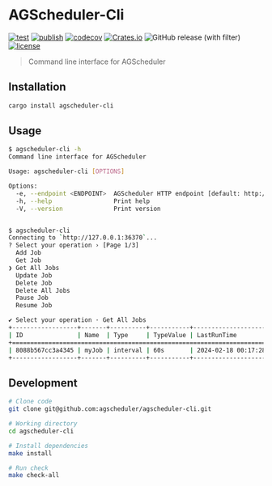 # AGScheduler-Cli

[![test](https://github.com/agscheduler/agscheduler-cli/actions/workflows/test.yml/badge.svg)](https://github.com/agscheduler/agscheduler-cli/actions/workflows/test.yml)
[![publish](https://github.com/agscheduler/agscheduler-cli/actions/workflows/publish.yml/badge.svg)](https://github.com/agscheduler/agscheduler-cli/actions/workflows/publish.yml)
[![codecov](https://codecov.io/gh/AGScheduler/agscheduler-cli/graph/badge.svg?token=2KUVNBKH9K)](https://codecov.io/gh/AGScheduler/agscheduler-cli)
[![Crates.io](https://img.shields.io/crates/v/agscheduler-cli.svg)](https://crates.io/crates/agscheduler-cli)
![GitHub release (with filter)](https://img.shields.io/github/v/release/agscheduler/agscheduler-cli)
[![license](https://img.shields.io/github/license/agscheduler/agscheduler)](https://github.com/agscheduler/agscheduler/blob/main/LICENSE)

> Command line interface for AGScheduler

## Installation

```bash
cargo install agscheduler-cli
```

## Usage

```bash
$ agscheduler-cli -h            
Command line interface for AGScheduler

Usage: agscheduler-cli [OPTIONS]

Options:
  -e, --endpoint <ENDPOINT>  AGScheduler HTTP endpoint [default: http://127.0.0.1:36370]
  -h, --help                 Print help
  -V, --version              Print version


$ agscheduler-cli   
Connecting to `http://127.0.0.1:36370`...
? Select your operation › [Page 1/3] 
  Add Job
  Get Job
❯ Get All Jobs
  Update Job
  Delete Job
  Delete All Jobs
  Pause Job
  Resume Job

✔ Select your operation · Get All Jobs
+------------------+-------+----------+-----------+---------------------+---------------------+---------+
| ID               | Name  | Type     | TypeValue | LastRunTime         | NextRunTime         | Status  |
+=======================================================================================================+
| 8088b567cc3a4345 | myJob | interval | 60s       | 2024-02-18 00:17:28 | 2024-02-18 00:18:28 | running |
+------------------+-------+----------+-----------+---------------------+---------------------+---------+
```

## Development

```bash
# Clone code
git clone git@github.com:agscheduler/agscheduler-cli.git

# Working directory
cd agscheduler-cli

# Install dependencies
make install

# Run check
make check-all
```
